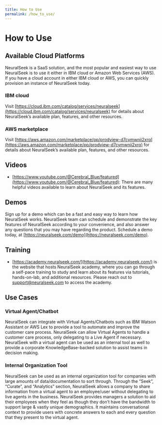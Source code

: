 ```yaml
---
title: How to Use
permalink: /how_to_use/
---
```


# How to Use

## Available Cloud Platforms

NeuralSeek is a SaaS solution, and the most popular and easiest way to use NeuralSeek is to use it either in IBM cloud or Amazon Web Services (AWS). If you have a cloud account in either IBM cloud or AWS, you can quickly provision an instance of NeuralSeek today.

### IBM cloud

Visit [https://cloud.ibm.com/catalog/services/neuralseek](https://cloud.ibm.com/catalog/services/neuralseek) for details about NeuralSeek’s available plan, features, and other resources.

### AWS marketplace

Visit [https://aws.amazon.com/marketplace/pp/prodview-d7cymwnii2xrq](https://aws.amazon.com/marketplace/pp/prodview-d7cymwnii2xrq) for details about NeuralSeek’s available plan, features, and other resources.

## Videos

- [https://www.youtube.com/@Cerebral_Blue/featured](https://www.youtube.com/@Cerebral_Blue/featured): There are many helpful videos available to learn about NeuralSeek and its features.

## Demos

Sign up for a demo which can be a fast and easy way to learn how NeuralSeek works. NeuralSeek team can schedule and demonstrate the key features of NeuralSeek according to your convenience, and also answer any questions that you may have regarding the product. Schedule a demo today, at [https://neuralseek.com/demo](https://neuralseek.com/demo).

## Training

- [https://academy.neuralseek.com/](https://academy.neuralseek.com/) is the website that hosts NeuralSeek academy, where you can go through a self-pace training to study and learn about its features via tutorials, hands-on-lab, and additional resources. Please reach out to [support@neuralseek.com](mailto:support@neuralseek.com) to access the academy.

## Use Cases

### Virtual Agent/Chatbot

NeuralSeek can integrate with Virtual Agents/Chatbots such as IBM Watson Assistant or AWS Lex to provide a tool to automate and improve the customer care process. NeuralSeek can allow Virtual Agents to handle a customer care process, only delegating to a Live Agent if necessary. NeuralSeek with a virtual agent can be used as an internal tool as well to provide a corporate KnowledgeBase-backed solution to assist teams in decision making.

### Internal Organization Tool

NeuralSeek can be used as an internal organization tool for companies with large amounts of data/documentation to sort through. Through the “Seek”, “Curate”, and “Analytics” section, NeuralSeek allows a company to share information from a virtual agent to an employee/user without delegating to live agents in the business. NeuralSeek provides managers a solution to aid their employees when they feel as though they don’t have the bandwidth to support large & vastly unique demographics. It maintains conversational context to provide users with concrete answers to each and every question that they present to the virtual agent.
